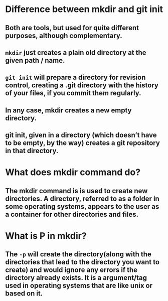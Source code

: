 # **Difference between mkdir and git init**

## Both are tools, but used for quite different purposes, although complementary.

## `mkdir` just creates a plain old directory at the given path / name.

## `git init` will prepare a directory for revision control, creating a .git directory with the history of your files, if you commit them regularly.

## In any case, mkdir creates a new empty directory.

## git init, given in a directory (which doesn’t have to be empty, by the way) creates a git repository in that directory.

# **What does mkdir command do?**

## The mkdir command is is used to create new directories. A directory, referred to as a folder in some operating systems, appears to the user as a container for other directories and files.

# **What is P in mkdir?**

## The `-p` will create the directory(along with the directories that lead to the directory you want to create) and would ignore any errors if the directory already exists. It is a argument/tag used in operating systems that are like unix or based on it.


